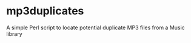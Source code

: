 mp3duplicates
=============

A simple Perl script to locate potential duplicate MP3 files from a Music library